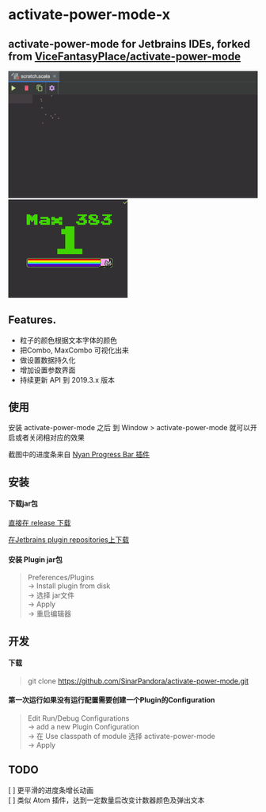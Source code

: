 activate-power-mode-x
====

activate-power-mode for Jetbrains IDEs, forked from [ViceFantasyPlace/activate-power-mode](https://github.com/ViceFantasyPlace/activate-power-mode)
-------

![PREVIEW](https://raw.githubusercontent.com/SinarPandora/activate-power-mode/master/editor.gif?raw=true) 
![PREVIEW_2](https://raw.githubusercontent.com/SinarPandora/activate-power-mode/master/counter.gif?raw=true) 

Features.
-------
 - 粒子的颜色根据文本字体的颜色
 - 把Combo, MaxCombo 可视化出来
 - 做设置数据持久化
 - 增加设置参数界面
 - 持续更新 API 到 2019.3.x 版本
 

使用
-------
安装 activate-power-mode 之后 到 Window > activate-power-mode 就可以开启或者关闭相对应的效果

截图中的进度条来自 [Nyan Progress Bar 插件](https://plugins.jetbrains.com/plugin/8575-nyan-progress-bar)


安装
-------

#### 下载jar包
[直接在 release 下载](https://github.com/SinarPandora/activate-power-mode/releases)

[在Jetbrains plugin repositories上下载](https://plugins.jetbrains.com/plugin/14000-activate-power-mode-x)

#### 安装 Plugin jar包
>Preferences/Plugins <br>
>-> Install plugin from disk <br>
>-> 选择 jar文件 <br>
>-> Apply <br>
>-> 重启编辑器 <br>

开发
-------

#### 下载
>git clone https://github.com/SinarPandora/activate-power-mode.git

#### 第一次运行如果没有运行配置需要创建一个Plugin的Configuration
>Edit Run/Debug Configurations <br>
>-> add a new Plugin Configuration <br>
>-> 在 Use classpath of module 选择 activate-power-mode <br>
>-> Apply <br>

TODO
-------
[ ] 更平滑的进度条增长动画  
[ ] 类似 Atom 插件，达到一定数量后改变计数器颜色及弹出文本

